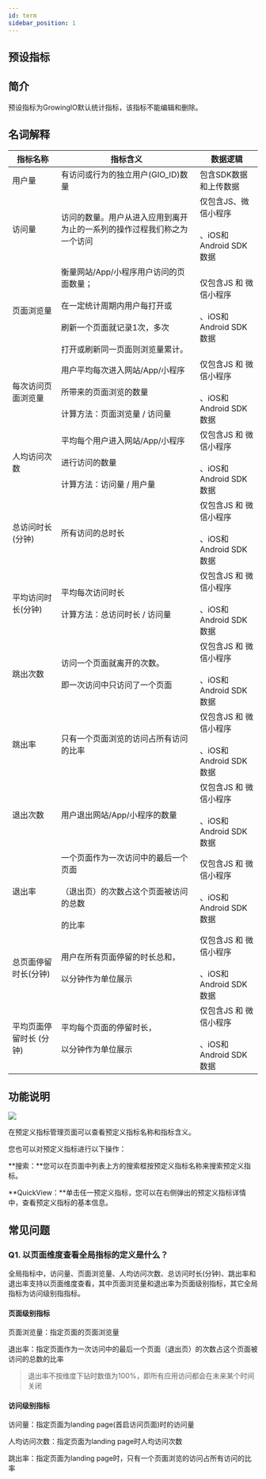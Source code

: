 ```yaml
---
id: term
sidebar_position: 1
---
```


## 预设指标

## 简介[](#jian-jie)

预设指标为GrowingIO默认统计指标，该指标不能编辑和删除。


## 名词解释[](#ming-ci-jie-shi)

| 指标名称 | 指标含义 | 数据逻辑 |
| --- | --- | --- |
| 用户量 | 有访问或行为的独立用户(GIO_ID)数量 | 包含SDK数据和上传数据 |
| 访问量 | 访问的数量。用户从进入应用到离开为止的一系列的操作过程我们称之为一个访问 | 仅包含JS、微信小程序<br></br>、iOS和Android SDK数据 |
| 页面浏览量 | 衡量网站/App/小程序用户访问的页面数量；<br></br>在一定统计周期内用户每打开或<br></br>刷新一个页面就记录1次，多次<br></br>打开或刷新同一页面则浏览量累计。 | 仅包含JS 和 微信小程序<br></br>、iOS和Android SDK数据 |
| 每次访问页面浏览量 | 用户平均每次进入网站/App/小程序<br></br>所带来的页面浏览的数量<br></br>计算方法：页面浏览量 / 访问量 | 仅包含JS 和 微信小程序<br></br>、iOS和Android SDK数据 |
| 人均访问次数 | 平均每个用户进入网站/App/小程序<br></br>进行访问的数量<br></br>计算方法：访问量 / 用户量 | 仅包含JS 和 微信小程序<br></br>、iOS和Android SDK数据 |
| 总访问时长(分钟) | 所有访问的总时长 | 仅包含JS 和 微信小程序<br></br>、iOS和Android SDK数据 |
| 平均访问时长(分钟) | 平均每次访问时⻓<br></br>计算方法：总访问时长 / 访问量 | 仅包含JS 和 微信小程序<br></br>、iOS和Android SDK数据 |
| 跳出次数 | 访问⼀个⻚⾯就离开的次数。<br></br>即⼀次访问中只访问了⼀个⻚⾯ | 仅包含JS 和 微信小程序<br></br>、iOS和Android SDK数据 |
| 跳出率 | 只有一个页面浏览的访问占所有访问的比率 | 仅包含JS 和 微信小程序<br></br>、iOS和Android SDK数据 |
| 退出次数 | 用户退出网站/App/小程序的数量 | 仅包含JS 和 微信小程序<br></br>、iOS和Android SDK数据 |
| 退出率 | 一个页面作为一次访问中的最后一个页面<br></br>（退出页）的次数占这个页面被访问的总数<br></br>的比率 | 仅包含JS 和 微信小程序<br></br>、iOS和Android SDK数据 |
| 总页面停留时长(分钟) | 用户在所有页面停留的时长总和，<br></br>以分钟作为单位展示 | 仅包含JS 和 微信小程序<br></br>、iOS和Android SDK数据 |
| 平均页面停留时长 (分钟) | 平均每个页面的停留时⻓，<br></br>以分钟作为单位展示 | 仅包含JS 和 微信小程序<br></br>、iOS和Android SDK数据 |


## 功能说明[](#gong-neng-shuo-ming)

![](https://gblobscdn.gitbook.com/assets%2F-M2qbZInaXgdm8kkNosp%2Fsync%2Fd08755a073d59bbc64798a93c6115b8867eed487.png?alt=media)

在预定义指标管理页面可以查看预定义指标名称和指标含义。

您也可以对预定义指标进行以下操作：

**搜索：**您可以在页面中列表上方的搜索框按预定义指标名称来搜索预定义指标。

**QuickView：**单击任一预定义指标，您可以在右侧弹出的预定义指标详情中，查看预定义指标的基本信息。


## 常见问题[](#chang-jian-wen-ti)

### Q1. 以页面维度查看全局指标的定义是什么？

全局指标中，访问量、页面浏览量、人均访问次数、总访问时长(分钟)、跳出率和退出率支持以页面维度查看，其中页面浏览量和退出率为页面级别指标，其它全局指标为访问级别指指标。

#### 页面级别指标[](#ye-mian-ji-bie-zhi-biao)

页面浏览量：指定页面的页面浏览量

退出率：指定页面作为一次访问中的最后一个页面（退出页）的次数占这个页面被访问的总数的比率

> 退出率不按维度下钻时数值为100%，即所有应用访问都会在未来某个时间关闭

#### 访问级别指标[](#fang-wen-ji-bie-zhi-biao)

访问量：指定页面为landing page(首启访问页面)时的访问量

人均访问次数：指定页面为landing page时人均访问次数

跳出率：指定页面为landing page时，只有一个页面浏览的访问占所有访问的比率
